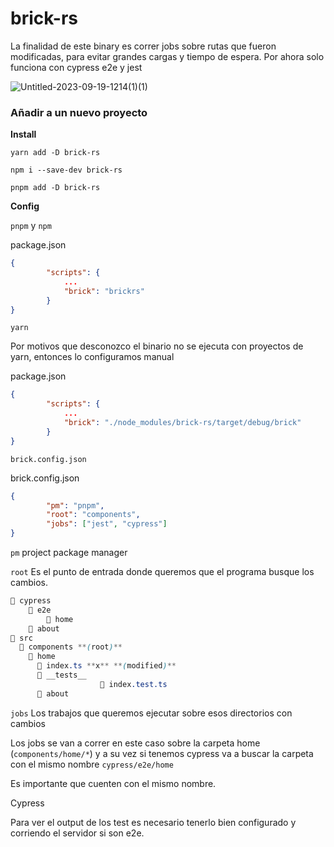 # brick-rs

La finalidad de este binary es correr jobs sobre rutas que fueron modificadas, para evitar grandes cargas y tiempo de espera. Por ahora solo funciona con cypress e2e y jest

![Untitled-2023-09-19-1214(1)(1)](https://github.com/fran-veiras/brick-rs/assets/74626997/3718278f-c240-4848-9f7b-119b865e553a)


### Añadir a un nuevo proyecto

**Install**

`yarn add -D brick-rs` 

`npm i --save-dev brick-rs`

`pnpm add -D brick-rs`

**Config** 

`pnpm` y `npm`

package.json
```json
{
		"scripts": {
			...
			"brick": "brickrs"
		}
}
```

`yarn`

Por motivos que desconozco el binario no se ejecuta con proyectos de yarn, entonces lo configuramos manual

package.json
```json
{
		"scripts": {
			...
			"brick": "./node_modules/brick-rs/target/debug/brick"
		}
}
```

`brick.config.json`

brick.config.json
```json
{
		"pm": "pnpm",
		"root": "components",
		"jobs": ["jest", "cypress"]
}
```

`pm` project package manager

`root` Es el punto de entrada donde queremos que el programa busque los cambios.

```css
📁 cypress
	📁 e2e
		📁 home
    📁 about
📁 src
  📁 components **(root)**
    📁 home
      📄 index.ts **x** **(modified)**
      📁 __tests__
					📄 index.test.ts
	  📁 about
```

`jobs` Los trabajos que queremos ejecutar sobre esos directorios con cambios

Los jobs se van a correr en este caso sobre la carpeta home (`components/home/*`) y a su vez si tenemos cypress va a buscar la carpeta con el mismo nombre `cypress/e2e/home` 

Es importante que cuenten con el mismo nombre.

Cypress

Para ver el output de los test es necesario tenerlo bien configurado y corriendo el servidor si son e2e.
